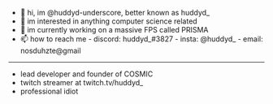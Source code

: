 - 👋 hi, im @huddyd-underscore, better known as huddyd_
- 👀 im interested in anything computer science related
- 🌱 im currently working on a massive FPS called PRISMA
- 📫 how to reach me - discord: huddyd_#3827 - insta: @huddyd_ - email: nosduhzte@gmail
- - -
- lead developer and founder of COSMIC
- twitch streamer at twitch.tv/huddyd_
- professional idiot

<!---
huddyd-underscore/huddyd-underscore is a ✨ special ✨ repository because its `README.md` (this file) appears on your GitHub profile.
You can click the Preview link to take a look at your changes.
--->
